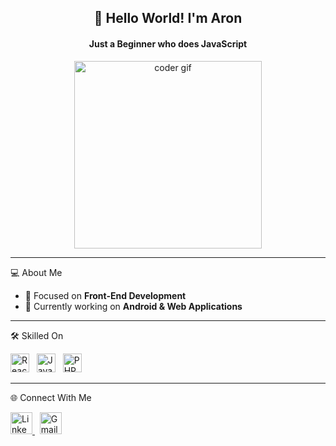 <h2 align="center">👋 Hello World! I'm Aron</h2>
<h4 align="center"> Just a Beginner who does JavaScript</h4>

<div align="center">
  <img src="https://i.pinimg.com/originals/f0/f0/d9/f0f0d932d6e39c7af5aa305cbd8da735.gif" width="300" alt="coder gif" />
</div>

---

 💻 About Me

<ul>
  <li>🎯 Focused on <b>Front-End Development</b></li>
  <li>🚀 Currently working on <b>Android & Web Applications</b></li>
</ul>

---

 🛠️ Skilled On

<p align="left">
  <img src="https://cdn.jsdelivr.net/gh/devicons/devicon/icons/react/react-original.svg" height="30" alt="React" />
  &nbsp;
  <img src="https://cdn.jsdelivr.net/gh/devicons/devicon/icons/javascript/javascript-original.svg" height="30" alt="JavaScript" />
  &nbsp;
  <img src="https://cdn.jsdelivr.net/gh/devicons/devicon/icons/php/php-original.svg" height="30" alt="PHP" />
</p>

---

 🌐 Connect With Me

<p align="left">
  <a href="https://www.linkedin.com/in/cd-aron/" target="_blank">
    <img src="https://cdn.jsdelivr.net/gh/devicons/devicon/icons/linkedin/linkedin-original.svg" height="35" alt="LinkedIn" />
  </a>
  &nbsp;
  <a href="mailto:aronlamichaney@gmail.com">
    <img src="https://img.icons8.com/color/48/000000/gmail--v1.png" height="35" alt="Gmail" />
  </a>
</p>
